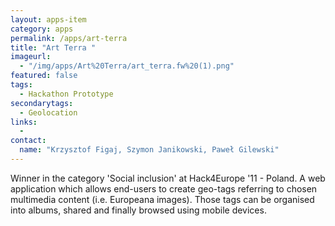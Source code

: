 ```yaml
---
layout: apps-item
category: apps
permalink: /apps/art-terra
title: "Art Terra "
imageurl:
  - "/img/apps/Art%20Terra/art_terra.fw%20(1).png"
featured: false
tags:
  - Hackathon Prototype
secondarytags:
  - Geolocation
links:
  - 
contact: 
  name: "Krzysztof Figaj, Szymon Janikowski, Paweł Gilewski"
---
```


Winner in the category 'Social inclusion' at Hack4Europe '11 - Poland. A web application which allows end-users to create geo-tags referring to chosen multimedia content (i.e. Europeana images). Those tags can be organised into albums, shared and finally browsed using mobile devices.
